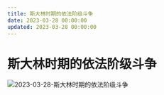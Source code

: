 ```yaml
---
title: 斯大林时期的依法阶级斗争
date: 2023-03-28 00:00:00
updated: 2023-03-28 00:00:00
---
```


# 斯大林时期的依法阶级斗争

![2023-03-28-斯大林时期的依法阶级斗争](assets/2023-03-28-斯大林时期的依法阶级斗争.jpeg)

